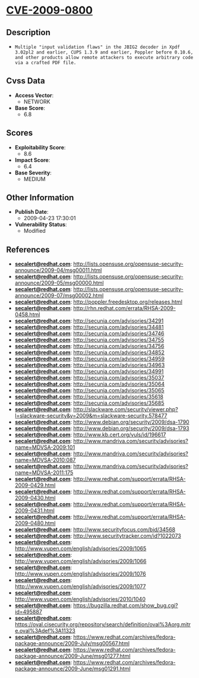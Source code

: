 
# [CVE-2009-0800](http://lists.opensuse.org/opensuse-security-announce/2009-04/msg00011.html)

## Description

- `Multiple "input validation flaws" in the JBIG2 decoder in Xpdf 3.02pl2 and earlier, CUPS 1.3.9 and earlier, Poppler before 0.10.6, and other products allow remote attackers to execute arbitrary code via a crafted PDF file.`

## Cvss Data

- **Access Vector**:
  - NETWORK
- **Base Score**:
  - 6.8

## Scores

- **Exploitability Score**:
  - 8.6
- **Impact Score**:
  - 6.4
- **Base Severity**:
  - MEDIUM

## Other Information

- **Publish Date**:
  - 2009-04-23 17:30:01
- **Vulnerability Status**:
  - Modified

## References

- **secalert@redhat.com**: http://lists.opensuse.org/opensuse-security-announce/2009-04/msg00011.html
- **secalert@redhat.com**: http://lists.opensuse.org/opensuse-security-announce/2009-05/msg00000.html
- **secalert@redhat.com**: http://lists.opensuse.org/opensuse-security-announce/2009-07/msg00002.html
- **secalert@redhat.com**: http://poppler.freedesktop.org/releases.html
- **secalert@redhat.com**: http://rhn.redhat.com/errata/RHSA-2009-0458.html
- **secalert@redhat.com**: http://secunia.com/advisories/34291
- **secalert@redhat.com**: http://secunia.com/advisories/34481
- **secalert@redhat.com**: http://secunia.com/advisories/34746
- **secalert@redhat.com**: http://secunia.com/advisories/34755
- **secalert@redhat.com**: http://secunia.com/advisories/34756
- **secalert@redhat.com**: http://secunia.com/advisories/34852
- **secalert@redhat.com**: http://secunia.com/advisories/34959
- **secalert@redhat.com**: http://secunia.com/advisories/34963
- **secalert@redhat.com**: http://secunia.com/advisories/34991
- **secalert@redhat.com**: http://secunia.com/advisories/35037
- **secalert@redhat.com**: http://secunia.com/advisories/35064
- **secalert@redhat.com**: http://secunia.com/advisories/35065
- **secalert@redhat.com**: http://secunia.com/advisories/35618
- **secalert@redhat.com**: http://secunia.com/advisories/35685
- **secalert@redhat.com**: http://slackware.com/security/viewer.php?l=slackware-security&y=2009&m=slackware-security.578477
- **secalert@redhat.com**: http://www.debian.org/security/2009/dsa-1790
- **secalert@redhat.com**: http://www.debian.org/security/2009/dsa-1793
- **secalert@redhat.com**: http://www.kb.cert.org/vuls/id/196617
- **secalert@redhat.com**: http://www.mandriva.com/security/advisories?name=MDVSA-2009:101
- **secalert@redhat.com**: http://www.mandriva.com/security/advisories?name=MDVSA-2010:087
- **secalert@redhat.com**: http://www.mandriva.com/security/advisories?name=MDVSA-2011:175
- **secalert@redhat.com**: http://www.redhat.com/support/errata/RHSA-2009-0429.html
- **secalert@redhat.com**: http://www.redhat.com/support/errata/RHSA-2009-0430.html
- **secalert@redhat.com**: http://www.redhat.com/support/errata/RHSA-2009-0431.html
- **secalert@redhat.com**: http://www.redhat.com/support/errata/RHSA-2009-0480.html
- **secalert@redhat.com**: http://www.securityfocus.com/bid/34568
- **secalert@redhat.com**: http://www.securitytracker.com/id?1022073
- **secalert@redhat.com**: http://www.vupen.com/english/advisories/2009/1065
- **secalert@redhat.com**: http://www.vupen.com/english/advisories/2009/1066
- **secalert@redhat.com**: http://www.vupen.com/english/advisories/2009/1076
- **secalert@redhat.com**: http://www.vupen.com/english/advisories/2009/1077
- **secalert@redhat.com**: http://www.vupen.com/english/advisories/2010/1040
- **secalert@redhat.com**: https://bugzilla.redhat.com/show_bug.cgi?id=495887
- **secalert@redhat.com**: https://oval.cisecurity.org/repository/search/definition/oval%3Aorg.mitre.oval%3Adef%3A11323
- **secalert@redhat.com**: https://www.redhat.com/archives/fedora-package-announce/2009-July/msg00567.html
- **secalert@redhat.com**: https://www.redhat.com/archives/fedora-package-announce/2009-June/msg01277.html
- **secalert@redhat.com**: https://www.redhat.com/archives/fedora-package-announce/2009-June/msg01291.html
